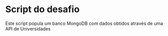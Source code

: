 # Script do desafio

Este script popula um banco MongoDB com dados obtidos através de uma API de Universidades
